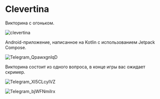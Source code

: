 # Сlevertina
Викторина с огоньком.

![clevertina](https://github.com/axelblatt/clevertina/assets/84366597/37ef59f0-a641-4843-990a-6999a2906684)

Android-приложение, написанное на Kotlin с использованием Jetpack Compose.

![Telegram_QpawxgnlqD](https://github.com/axelblatt/clevertina/assets/84366597/ab8c342a-a9df-4b99-a39a-779e01de6b4c)

Викторина состоит из одного вопроса, в конце игры вас ожидает скример.

![Telegram_XI5CLcyIVZ](https://github.com/axelblatt/clevertina/assets/84366597/f981c989-3951-4c4e-890c-51fc21050730)

![Telegram_bjWFNmilrx](https://github.com/axelblatt/clevertina/assets/84366597/a78c47d0-8a2f-4810-86e2-df5f9eee4247)
